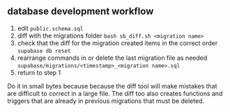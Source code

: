 ## database development workflow
1. edit `public.schema.sql`
2. diff with the migrations folder `bash sb_diff.sh <migration name>`
3. check that the diff for the migration created items in the correct order `supabase db reset`
4. rearrange commands in or delete the last migration file as needed `supabase/migrations/<timestamp>_<migration name>.sql`
5. return to step 1

Do it in small bytes because because the diff tool will make mistakes that are difficult to correct in a large file.  The diff too also creates functions and triggers that are already in previous migrations that must be deleted.